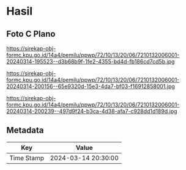 # Hasil

## Foto C Plano

https://sirekap-obj-formc.kpu.go.id/14a4/pemilu/ppwp/72/10/13/20/06/7210132006001-20240314-195523--d3b68b9f-1fe2-4355-bd4d-fb186cd7cd5b.jpg

https://sirekap-obj-formc.kpu.go.id/14a4/pemilu/ppwp/72/10/13/20/06/7210132006001-20240314-200156--65e9320d-15e3-4da7-bf03-f16912858001.jpg

https://sirekap-obj-formc.kpu.go.id/14a4/pemilu/ppwp/72/10/13/20/06/7210132006001-20240314-200239--497d9f24-b3ca-4d38-afa7-c928dd1d189d.jpg


## Metadata

| Key        | Value               |
| ---------- | ------------------- |
| Time Stamp | 2024-03-14 20:30:00 |



